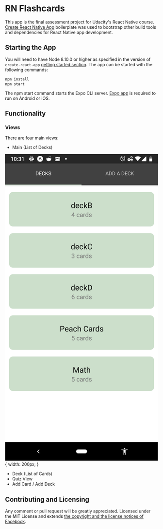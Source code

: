 # RN Flashcards 

This app is the final assessment project for Udacity's React Native course. 
[Create React Native App](https://github.com/react-community/create-react-native-app) boilerplate was used to bootstrap other build tools and dependencies for React Native app development.

## Starting the App

You will need to have Node 8.10.0 or higher as specified in the version of `create-react-app` [getting started section](https://github.com/react-community/create-react-native-app#getting-started). The app can be started with the following commands:

```
npm install
npm start
```
The npm start command starts the Expo CLI server. [Expo app](https://expo.io/) is required to run on Android or iOS.  

## Functionality

### Views

There are four main views:

- Main (List of Decks)

![List of Decks](assets/screenshots/1.png) { width: 200px; }

- Deck (List of Cards) 
- Quiz View
- Add Card / Add Deck

## Contributing and Licensing

Any comment or pull request will be greatly appreciated. Licensed under the MIT License and extends [the copyright and the license notices of Facebook](https://github.com/facebook/create-react-app/blob/master/LICENSE).
